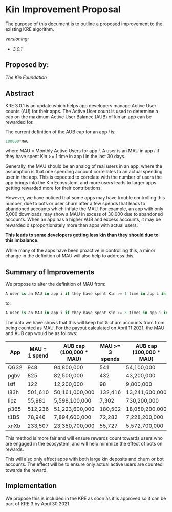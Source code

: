 # Kin Improvement Proposal
The purpose of this document is to outline a proposed improvement to the existing KRE algorithm. 

*versioning:*
- *3.0.1*

## Proposed by:
*The Kin Foundation*

## Abstract
KRE 3.0.1 is an update which helps app developers manage Active User counts (AU) for their apps. The Active User count is used to determine a cap on the maximum Active User Balance (AUB) of kin an app can be rewarded for.

The current definition of the AUB cap for an app *i* is:
```python
100000*MAU
```

where MAU = Monthly Active Users for app *i*. A user is an MAU in app *i* if they have spent Kin >= 1 time in app i in the last 30 days. 

Generally, the MAU should be an analog of real users in an app, where the assumption is that one spending account correllates to an actual spending user in the app. This is expected to correlate with the number of users the app brings into the Kin Ecosystem, and more users leads to larger apps getting rewarded more for their contributions.

However, we have noticed that some apps may have trouble controlling this number, due to bots or user churn after a few spends that leads to abandoned accounts which inflate the MAU. For example, an app with only 5,000 downloads may show a MAU in excess of 30,000 due to abandoned accounts. When an app has a higher AUB and excess accounts, it may be rewarded disproportionately more than apps with actual users.

**This leads to some developers getting less kin than they should due to this imbalance.**

While many of the apps have been proactive in controlling this, a minor change in the definition of MAU will also help to address this.


## Summary of Improvements
We propose to alter the definition of MAU from:

```python
A user is an MAU in app i if they have spent Kin >= 1 time in app i in the last 30 days.
```
to:
```python
A user is an MAU in app i if they have spent Kin >= 3 times in app i in the last 30 days.
```

The data we have shows that this will keep bot & churn accounts from from being counted as MAU. For the payout calculated on April 11 2021, the MAU and AUB cap would be as follows:

|App|MAU = 1 spend|AUB cap (100,000 * MAU)|MAU >= 3 spends|AUB cap (100,000 * MAU)|
|------------------|-------------|-----------------------|---------------|-----------------------|
|QG32              |948          |94,800,000             |541            |54,100,000             |
|pgbv              |825          |82,500,000             |432            |43,200,000             |
|lsff              |122          |12,200,000             |98             |9,800,000              |
|l83h              |501,610      |50,161,000,000         |132,416        |13,241,600,000         |
|lipz              |55,981       |5,598,100,000          |7,302          |730,200,000            |
|p365              |512,236      |51,223,600,000         |180,502        |18,050,200,000         |
|t1B5              |78,946       |7,894,600,000          |72,282         |7,228,200,000          |
|xnXb              |233,507      |23,350,700,000         |55,727         |5,572,700,000          |

This method is more fair and will ensure rewards count towards users who are engaged in the ecosystem, and will help minimize the effect of bots on rewards.

This will also only affect apps with both large kin deposits and churn or bot accounts. The effect will be to ensure only actual active users are counted towards the reward.

## Implementation
We propose this is included in the KRE as soon as it is approved so it can be part of KRE 3 by April 30 2021


